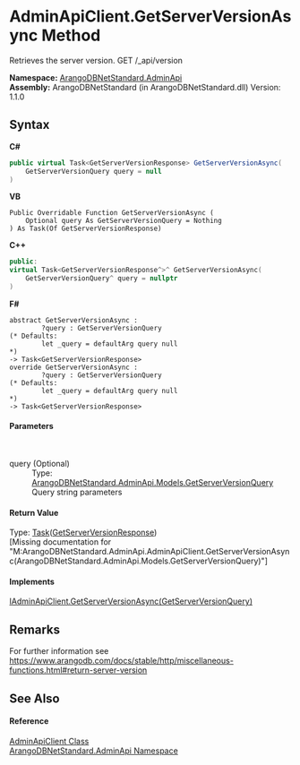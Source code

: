 # AdminApiClient.GetServerVersionAsync Method 
 

Retrieves the server version. GET /_api/version

**Namespace:**&nbsp;<a href="f60990bb-74a0-eada-3bca-8e0016e9ca53">ArangoDBNetStandard.AdminApi</a><br />**Assembly:**&nbsp;ArangoDBNetStandard (in ArangoDBNetStandard.dll) Version: 1.1.0

## Syntax

**C#**<br />
``` C#
public virtual Task<GetServerVersionResponse> GetServerVersionAsync(
	GetServerVersionQuery query = null
)
```

**VB**<br />
``` VB
Public Overridable Function GetServerVersionAsync ( 
	Optional query As GetServerVersionQuery = Nothing
) As Task(Of GetServerVersionResponse)
```

**C++**<br />
``` C++
public:
virtual Task<GetServerVersionResponse^>^ GetServerVersionAsync(
	GetServerVersionQuery^ query = nullptr
)
```

**F#**<br />
``` F#
abstract GetServerVersionAsync : 
        ?query : GetServerVersionQuery 
(* Defaults:
        let _query = defaultArg query null
*)
-> Task<GetServerVersionResponse> 
override GetServerVersionAsync : 
        ?query : GetServerVersionQuery 
(* Defaults:
        let _query = defaultArg query null
*)
-> Task<GetServerVersionResponse> 
```


#### Parameters
&nbsp;<dl><dt>query (Optional)</dt><dd>Type: <a href="8ecb80dc-b954-d614-2e50-70d93d8f3c5e">ArangoDBNetStandard.AdminApi.Models.GetServerVersionQuery</a><br />Query string parameters</dd></dl>

#### Return Value
Type: <a href="https://docs.microsoft.com/dotnet/api/system.threading.tasks.task-1" target="_blank" rel="noopener noreferrer">Task</a>(<a href="1bd09b06-1ab5-bf38-3bb8-eb0d2d7de073">GetServerVersionResponse</a>)<br />\[Missing <returns> documentation for "M:ArangoDBNetStandard.AdminApi.AdminApiClient.GetServerVersionAsync(ArangoDBNetStandard.AdminApi.Models.GetServerVersionQuery)"\]

#### Implements
<a href="25d28818-de44-be34-40e8-c65e6f93c59a">IAdminApiClient.GetServerVersionAsync(GetServerVersionQuery)</a><br />

## Remarks
For further information see https://www.arangodb.com/docs/stable/http/miscellaneous-functions.html#return-server-version

## See Also


#### Reference
<a href="d1e44a63-0ec6-9c12-7359-c3456cc2b812">AdminApiClient Class</a><br /><a href="f60990bb-74a0-eada-3bca-8e0016e9ca53">ArangoDBNetStandard.AdminApi Namespace</a><br />